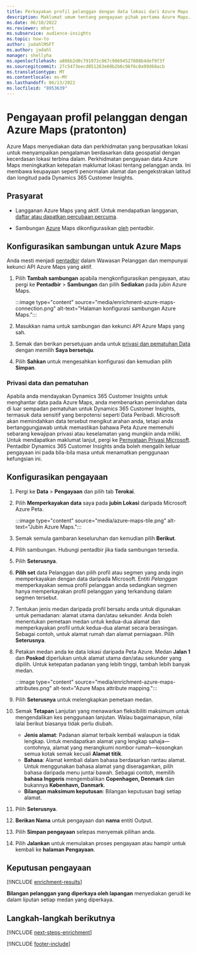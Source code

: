 ```yaml
---
title: Perkayakan profil pelanggan dengan data lokasi dari Azure Maps
description: Maklumat umum tentang pengayaan pihak pertama Azure Maps.
ms.date: 06/10/2022
ms.reviewer: mhart
ms.subservice: audience-insights
ms.topic: how-to
author: jodahlMSFT
ms.author: jodahl
manager: shellyha
ms.openlocfilehash: a806b2d0c791972c967c90694527608b4def9f3f
ms.sourcegitcommit: 27c5473eecd851263e60b2b6c96f6c0a99d68acb
ms.translationtype: MT
ms.contentlocale: ms-MY
ms.lasthandoff: 06/13/2022
ms.locfileid: "8953639"
---
```

# <a name="enrichment-of-customer-profiles-with-azure-maps-preview"></a>Pengayaan profil pelanggan dengan Azure Maps (pratonton)

Azure Maps menyediakan data dan perkhidmatan yang berpusatkan lokasi untuk menyampaikan pengalaman berdasarkan data geospatial dengan kecerdasan lokasi terbina dalam. Perkhidmatan pengayaan data Azure Maps meningkatkan ketepatan maklumat lokasi tentang pelanggan anda. Ini membawa keupayaan seperti penormalan alamat dan pengekstrakan latitud dan longitud pada Dynamics 365 Customer Insights.

## <a name="prerequisites"></a>Prasyarat

- Langganan Azure Maps yang aktif. Untuk mendapatkan langganan, [daftar atau dapatkan percubaan percuma](https://azure.microsoft.com/services/azure-maps/).

- Sambungan [Azure](connections.md) Maps dikonfigurasikan [oleh](#configure-the-connection-for-azure-maps) pentadbir.

## <a name="configure-the-connection-for-azure-maps"></a>Konfigurasikan sambungan untuk Azure Maps

Anda mesti menjadi [pentadbir](permissions.md#admin) dalam Wawasan Pelanggan dan mempunyai kekunci API Azure Maps yang aktif.

1. Pilih **Tambah sambungan** apabila mengkonfigurasikan pengayaan, atau pergi ke **Pentadbir** > **Sambungan** dan pilih **Sediakan** pada jubin Azure Maps.

   :::image type="content" source="media/enrichment-azure-maps-connection.png" alt-text="Halaman konfigurasi sambungan Azure Maps.":::

1. Masukkan nama untuk sambungan dan kekunci API Azure Maps yang sah.

1. Semak dan berikan persetujuan anda untuk [privasi dan pematuhan Data](#data-privacy-and-compliance) dengan memilih **Saya bersetuju**.

1. Pilih **Sahkan** untuk mengesahkan konfigurasi dan kemudian pilih **Simpan**.

### <a name="data-privacy-and-compliance"></a>Privasi data dan pematuhan

Apabila anda mendayakan Dynamics 365 Customer Insights untuk menghantar data pada Azure Maps, anda membenarkan pemindahan data di luar sempadan pematuhan untuk Dynamics 365 Customer Insights, termasuk data sensitif yang berpotensi seperti Data Peribadi. Microsoft akan memindahkan data tersebut mengikut arahan anda, tetapi anda bertanggungjawab untuk memastikan bahawa Peta Azure memenuhi sebarang kewajipan privasi atau keselamatan yang mungkin anda miliki. Untuk mendapatkan maklumat lanjut, pergi ke [Pernyataan Privasi Microsoft](https://go.microsoft.com/fwlink/?linkid=396732).
Pentadbir Dynamics 365 Customer Insights anda boleh mengalih keluar pengayaan ini pada bila-bila masa untuk menamatkan penggunaan kefungsian ini.

## <a name="configure-the-enrichment"></a>Konfigurasikan pengayaan

1. Pergi ke **Data** > **Pengayaan** dan pilih tab **Terokai**.

1. Pilih **Memperkayakan data** saya pada **jubin Lokasi** daripada Microsoft Azure Peta.

   :::image type="content" source="media/azure-maps-tile.png" alt-text="Jubin Azure Maps.":::

1. Semak semula gambaran keseluruhan dan kemudian pilih **Berikut**.

1. Pilih sambungan. Hubungi pentadbir jika tiada sambungan tersedia.

1. Pilih **Seterusnya**.

1. **Pilih set** data Pelanggan dan pilih profil atau segmen yang anda ingin memperkayakan dengan data daripada Microsoft. Entiti *Pelanggan* memperkayakan semua profil pelanggan anda sedangkan segmen hanya memperkayakan profil pelanggan yang terkandung dalam segmen tersebut.

1. Tentukan jenis medan daripada profil bersatu anda untuk digunakan untuk pemadanan: alamat utama dan/atau sekunder. Anda boleh menentukan pemetaan medan untuk kedua-dua alamat dan memperkayakan profil untuk kedua-dua alamat secara berasingan. Sebagai contoh, untuk alamat rumah dan alamat perniagaan. Pilih **Seterusnya**.

1. Petakan medan anda ke data lokasi daripada Peta Azure. Medan **Jalan 1** dan **Poskod** diperlukan untuk alamat utama dan/atau sekunder yang dipilih. Untuk ketepatan padanan yang lebih tinggi, tambah lebih banyak medan.

   :::image type="content" source="media/enrichment-azure-maps-attributes.png" alt-text="Azure Maps attribute mapping.":::

1. Pilih **Seterusnya** untuk melengkapkan pemetaan medan.

1. Semak **Tetapan** Lanjutan yang menawarkan fleksibiliti maksimum untuk mengendalikan kes penggunaan lanjutan. Walau bagaimanapun, nilai lalai berikut biasanya tidak perlu diubah.

   - **Jenis alamat**: Padanan alamat terbaik kembali walaupun ia tidak lengkap. Untuk mendapatkan alamat yang lengkap sahaja&mdash;contohnya, alamat yang merangkumi nombor rumah&mdash;kosongkan semua kotak semak kecuali **Alamat titik**.
   - **Bahasa**: Alamat kembali dalam bahasa berdasarkan rantau alamat. Untuk menggunakan bahasa alamat yang diseragamkan, pilih bahasa daripada menu juntai bawah. Sebagai contoh, memilih **bahasa Inggeris** mengembalikan **Copenhagen, Denmark** dan bukannya **København, Danmark**.
   - **Bilangan maksimum keputusan**: Bilangan keputusan bagi setiap alamat.

1. Pilih **Seterusnya**.

1. **Berikan Nama** untuk pengayaan dan **nama** entiti Output.

1. Pilih **Simpan pengayaan** selepas menyemak pilihan anda.

1. Pilih **Jalankan** untuk memulakan proses pengayaan atau hampir untuk kembali ke **halaman Pengayaan**.

## <a name="enrichment-results"></a>Keputusan pengayaan

[!INCLUDE [enrichment-results](includes/enrichment-results.md)]

**Bilangan pelanggan yang diperkaya oleh lapangan** menyediakan gerudi ke dalam liputan setiap medan yang diperkaya.

## <a name="next-steps"></a>Langkah-langkah berikutnya

[!INCLUDE [next-steps-enrichment](includes/next-steps-enrichment.md)]

[!INCLUDE [footer-include](includes/footer-banner.md)]

